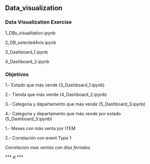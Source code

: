 ## Data_visualization
### Data Visualization Exercise

1_DBs_visualitation.ipynb

2_DB_selected4vis.ipynb

3_Dashboard_1.ipynb

4_Dashboard_2.ipynb


### Objetivos

1.- Estado que más vende (3_Dashboard_1.ipynb)

2.- Tienda que más vende (4_Dashboard_2.ipynb)

3.- Categoria y departamento que más vende (5_Dashboard_3.ipynb)

4.- Categoria y departamento que más vende por estado (5_Dashboard_3.ipynb)


1.- Meses con más venta por ITEM

2.- Correlación con event Type 1

*Correlacion mas ventas con dias feriados*

*** d ***
